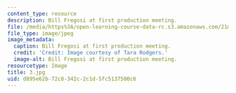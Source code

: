 ```yaml
---
content_type: resource
description: Bill Fregosi at first production meeting.
file: /media/https%3A/open-learning-course-data-rc.s3.amazonaws.com/21m-873-theater-arts-topics-fall-2004-january-iap-2005/d895e62b72c8342c2c1d5fc5137500c6_3.jpg
file_type: image/jpeg
image_metadata:
  caption: Bill Fregosi at first production meeting.
  credit: 'Credit: Image courtesy of Tara Rodgers.'
  image-alt: Bill Fregosi at first production meeting.
resourcetype: Image
title: 3.jpg
uid: d895e62b-72c8-342c-2c1d-5fc5137500c6
---
```

